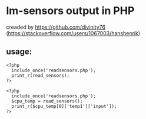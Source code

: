 # lm-sensors output in PHP
creaded by https://github.com/divinity76 (https://stackoverflow.com/users/1067003/hanshenrik)

## usage:
```
<?php
  include_once('readsensors.php');
  print_r(read_sensors);
?>
```
```
<?php
  include_once('readsensors.php');
  $cpu_temp = read_sensors();
  print_r($cpu_temp[0]['temp1']['input']);
?>
```
